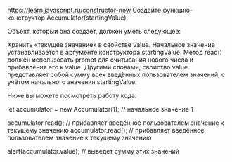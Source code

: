 https://learn.javascript.ru/constructor-new
Создайте функцию-конструктор Accumulator(startingValue).

Объект, который она создаёт, должен уметь следующее:

Хранить «текущее значение» в свойстве value. Начальное значение устанавливается в аргументе конструктора startingValue.
Метод read() должен использовать prompt для считывания нового числа и прибавления его к value.
Другими словами, свойство value представляет собой сумму всех введённых пользователем значений, с учётом начального значения startingValue.

Ниже вы можете посмотреть работу кода:

let accumulator = new Accumulator(1); // начальное значение 1

accumulator.read(); // прибавляет введённое пользователем значение к текущему значению
accumulator.read(); // прибавляет введённое пользователем значение к текущему значению

alert(accumulator.value); // выведет сумму этих значений